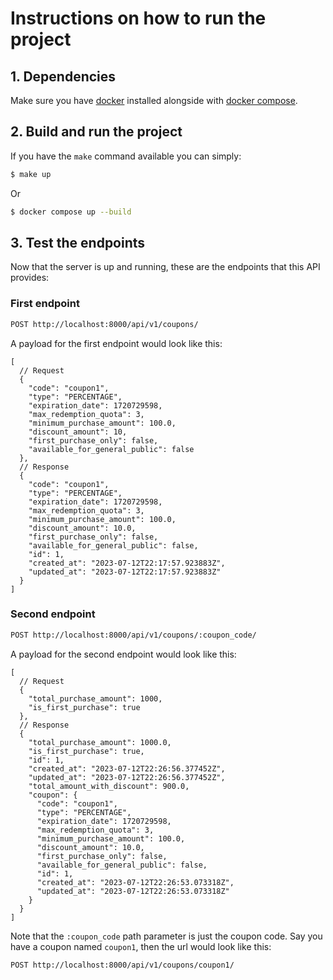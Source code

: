 # Instructions on how to run the project

## 1. Dependencies

Make sure you have [docker](https://www.docker.com/) installed alongside with [docker compose](https://docs.docker.com/compose/).

## 2. Build and run the project

If you have the `make` command available you can simply:

```bash
$ make up
```

Or

```bash
$ docker compose up --build
```

## 3. Test the endpoints

Now that the server is up and running, these are the endpoints that this API provides:

### First endpoint

```txt
POST http://localhost:8000/api/v1/coupons/
```

A payload for the first endpoint would look like this:

```jsonc
[
  // Request
  {
    "code": "coupon1",
    "type": "PERCENTAGE",
    "expiration_date": 1720729598,
    "max_redemption_quota": 3,
    "minimum_purchase_amount": 100.0,
    "discount_amount": 10,
    "first_purchase_only": false,
    "available_for_general_public": false
  },
  // Response
  {
    "code": "coupon1",
    "type": "PERCENTAGE",
    "expiration_date": 1720729598,
    "max_redemption_quota": 3,
    "minimum_purchase_amount": 100.0,
    "discount_amount": 10.0,
    "first_purchase_only": false,
    "available_for_general_public": false,
    "id": 1,
    "created_at": "2023-07-12T22:17:57.923883Z",
    "updated_at": "2023-07-12T22:17:57.923883Z"
  }
]
```

### Second endpoint

```txt
POST http://localhost:8000/api/v1/coupons/:coupon_code/
```

A payload for the second endpoint would look like this:

```jsonc
[
  // Request
  {
    "total_purchase_amount": 1000,
    "is_first_purchase": true
  },
  // Response
  {
    "total_purchase_amount": 1000.0,
    "is_first_purchase": true,
    "id": 1,
    "created_at": "2023-07-12T22:26:56.377452Z",
    "updated_at": "2023-07-12T22:26:56.377452Z",
    "total_amount_with_discount": 900.0,
    "coupon": {
      "code": "coupon1",
      "type": "PERCENTAGE",
      "expiration_date": 1720729598,
      "max_redemption_quota": 3,
      "minimum_purchase_amount": 100.0,
      "discount_amount": 10.0,
      "first_purchase_only": false,
      "available_for_general_public": false,
      "id": 1,
      "created_at": "2023-07-12T22:26:53.073318Z",
      "updated_at": "2023-07-12T22:26:53.073318Z"
    }
  }
]
```

Note that the `:coupon_code` path parameter is just the coupon code. Say you have a coupon named `coupon1`, then the url would look like this:

```txt
POST http://localhost:8000/api/v1/coupons/coupon1/
```
